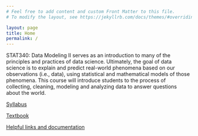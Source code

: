 ```yaml
---
# Feel free to add content and custom Front Matter to this file.
# To modify the layout, see https://jekyllrb.com/docs/themes/#overriding-theme-defaults

layout: page
title: Home
permalink: /
---
```


STAT340: Data Modeling II serves as an introduction to many of the principles and practices of data science.
Ultimately, the goal of data science is to explain and predict real-world phenomena based on our observations (i.e., data), using statistical and mathematical models of those phenomena.
This course will introduce students to the process of collecting, cleaning, modeling and analyzing data to answer questions about the world.

<a href="https://kdlevin-uwstat.github.io/STAT340-Fall2021/STAT340_F21_syllabus.pdf">Syllabus</a>

<a href="https://www.statlearning.com">Textbook</a>

<a href="">Helpful links and documentation</a>

